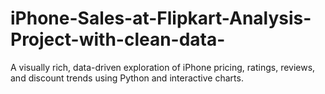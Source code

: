 # iPhone-Sales-at-Flipkart-Analysis-Project-with-clean-data-
A visually rich, data-driven exploration of iPhone pricing, ratings, reviews, and discount trends using Python and interactive charts.
